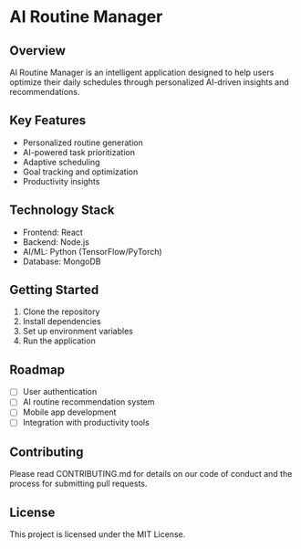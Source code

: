 # AI Routine Manager

## Overview
AI Routine Manager is an intelligent application designed to help users optimize their daily schedules through personalized AI-driven insights and recommendations.

## Key Features
- Personalized routine generation
- AI-powered task prioritization
- Adaptive scheduling
- Goal tracking and optimization
- Productivity insights

## Technology Stack
- Frontend: React
- Backend: Node.js
- AI/ML: Python (TensorFlow/PyTorch)
- Database: MongoDB

## Getting Started
1. Clone the repository
2. Install dependencies
3. Set up environment variables
4. Run the application

## Roadmap
- [ ] User authentication
- [ ] AI routine recommendation system
- [ ] Mobile app development
- [ ] Integration with productivity tools

## Contributing
Please read CONTRIBUTING.md for details on our code of conduct and the process for submitting pull requests.

## License
This project is licensed under the MIT License.
